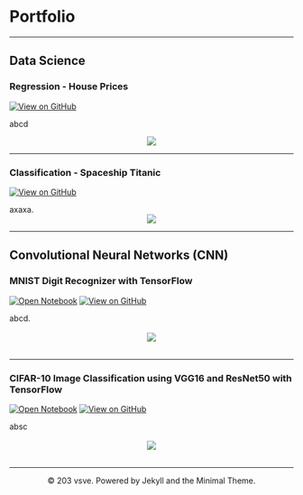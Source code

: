 # Portfolio
---
## Data Science

### Regression - House Prices

[![View on GitHub](https://img.shields.io/badge/GitHub-View_on_GitHub-blue?logo=GitHub)](https://github.com/rifqiazhari/Portfolios/blob/main/Regression%20-%20House%20Prices.ipynb)

abcd

<center><img src="images/nlp.png"/></center>

---
### Classification - Spaceship Titanic

[![View on GitHub](https://img.shields.io/badge/GitHub-View_on_GitHub-blue?logo=GitHub)](https://github.com/rifqiazhari/Portfolios/blob/main/Classification%20-%20Spaceship%20Titanic.ipynb)

<div style="text-align: justify">axaxa.</div>

<center><img src="images/BERT-classification.png"/></center>

---
## Convolutional Neural Networks (CNN)

### MNIST Digit Recognizer with TensorFlow

[![Open Notebook](https://img.shields.io/badge/Jupyter-Open_Notebook-blue?logo=Jupyter)](ss.ipynb)
[![View on GitHub](https://img.shields.io/badge/GitHub-View_on_GitHub-blue?logo=GitHub)](scsction)

<div style="text-align: justify">abcd.</div>
<br>
<center><img src="images/credit-risk-webapp.png"/></center>
<br>

---
### CIFAR-10 Image Classification using VGG16 and ResNet50 with TensorFlow

[![Open Notebook](https://img.shields.io/badge/Jupyter-Open_Notebook-green?logo=Jupyter)](ccc.html)
[![View on GitHub](https://img.shields.io/badge/GitHub-View_on_GitHub-green?logo=GitHub)]()

<div style="text-align: justify">absc</div>
<br>
<center><img src="images/ames-house-price.jpg"/></center>
<br>

---
<center>© 203 vsve. Powered by Jekyll and the Minimal Theme.</center>

